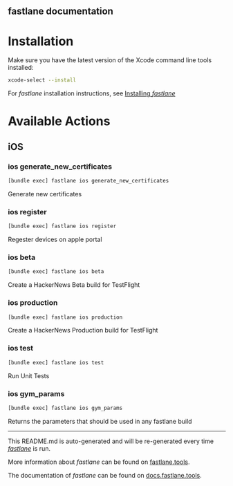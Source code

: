fastlane documentation
----

# Installation

Make sure you have the latest version of the Xcode command line tools installed:

```sh
xcode-select --install
```

For _fastlane_ installation instructions, see [Installing _fastlane_](https://docs.fastlane.tools/#installing-fastlane)

# Available Actions

## iOS

### ios generate_new_certificates

```sh
[bundle exec] fastlane ios generate_new_certificates
```

Generate new certificates

### ios register

```sh
[bundle exec] fastlane ios register
```

Regester devices on apple portal

### ios beta

```sh
[bundle exec] fastlane ios beta
```

Create a HackerNews Beta build for TestFlight

### ios production

```sh
[bundle exec] fastlane ios production
```

Create a HackerNews Production build for TestFlight

### ios test

```sh
[bundle exec] fastlane ios test
```

Run Unit Tests

### ios gym_params

```sh
[bundle exec] fastlane ios gym_params
```

Returns the parameters that should be used in any fastlane build

----

This README.md is auto-generated and will be re-generated every time [_fastlane_](https://fastlane.tools) is run.

More information about _fastlane_ can be found on [fastlane.tools](https://fastlane.tools).

The documentation of _fastlane_ can be found on [docs.fastlane.tools](https://docs.fastlane.tools).
